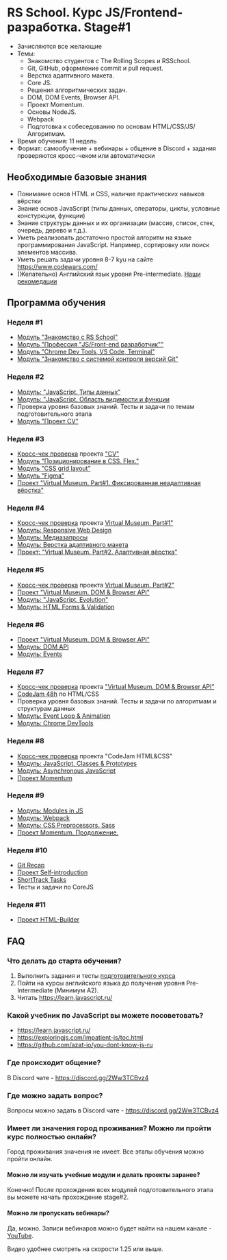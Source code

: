 # RS School. Курс JS/Frontend-разработка. Stage#1
- Зачисляются все желающие
- Темы:
    - Знакомство студентов с The Rolling Scopes и RSSchool.
    - Git, GitHub, оформление commit и pull request.
    - Верстка адаптивного макета.
    - Core JS.
    - Решения алгоритмических задач.
    - DOM, DOM Events, Browser API.
    - Проект Momentum.
    - Основы NodeJS.
    - Webpack
    - Подготовка к собеседованию по основам HTML/CSS/JS/Алгоритмам.
- Время обучения: 11 недель
- Формат: самообучение + вебинары + общение в Discord + задания проверяются кросс-чеком или автоматически

## Необходимые базовые знания
- Понимание основ HTML и CSS, наличие практических навыков вёрстки
- Знание основ JavaScript (типы данных, операторы, циклы, условные констуркции, функции)
- Знание структуры данных и их организации (массив, список, стек, очередь, дерево и т.д.). 
- Уметь реализовать достаточно простой алгоритм на языке программирования JavaScript. Например, сортировку или поиск элементов массива.
- Уметь решать задачи уровня 8-7 kyu на сайте https://www.codewars.com/
- (Желательно) Английский язык уровня Pre-intermediate. [Наши рекомедации](https://github.com/rolling-scopes-school/tasks/blob/master/tasks/materials/english.md)

## Программа обучения
### Неделя #1 
- [Модуль "Знакомство с RS School"](../stage0/modules/rs-school-intro/)
- [Модуль "Профессия \"JS/Front-end разработчик\""](../stage0/modules/js-fe-developer/)
- [Модуль "Chrome Dev Tools, VS Code, Terminal"](../stage0/modules/basic-tools/)
- [Модуль "Знакомство с системой контроля версий Git"](../stage0/modules/git/) 

### Неделя #2
- [Модуль: "JavaScript. Типы данных"](modules/js-basics/)
- [Модуль: "JavaScript. Область видимости и функции](modules/functions/)
- Проверка уровня базовых знаний. Тесты и задачи по темам подготовительного этапа
- [Модуль "Проект CV"](https://github.com/rolling-scopes-school/tasks/tree/master/tasks/cv)

### Неделя #3
- [Кросс-чек проверка](https://docs.rs.school/#/cross-check-flow) проекта ["CV"](https://github.com/rolling-scopes-school/tasks/tree/master/tasks/cv) 
- [Модуль "Позиционирование в CSS. Flex."](../stage0/modules/css-postioning/)
- [Модуль "CSS grid layout"](modules/css-grid/)
- [Модуль "Figma"](../stage0/modules/figma/)
- [Проект "Virtual Museum. Part#1. Фиксированная неадаптивная вёрстка"](https://github.com/rolling-scopes-school/tasks/tree/master/tasks/museum)

### Неделя #4
- [Кросс-чек проверка](https://docs.rs.school/#/cross-check-flow) проекта [Virtual Museum. Part#1"](modules/project-virtual-museum)
- [Модуль: Responsive Web Design](modules/responsive-web-design/)
- [Модуль: Медиазапросы](modules/media-queries/)
- [Модуль: Верстка адаптивного макета](modules/markup-livecoding/)
- [Проект: "Virtual Museum. Part#2. Адаптивная вёрстка"](https://github.com/rolling-scopes-school/tasks/tree/master/tasks/museum)

### Неделя #5
- [Кросс-чек проверка](https://docs.rs.school/#/cross-check-flow) проекта [Virtual Museum. Part#2"](modules/project-virtual-museum)
- [Проект "Virtual Museum. DOM & Browser API"](https://github.com/rolling-scopes-school/tasks/tree/master/tasks/museum)
- [Модуль: "JavaScript. Evolution"](modules/js-evolution/)
- [Модуль: HTML Forms & Validation](modules/html-form/)

### Неделя #6
- [Проект "Virtual Museum. DOM & Browser API"](https://github.com/rolling-scopes-school/tasks/tree/master/tasks/museum)
- [Модуль: DOM API](modules/dom-api/)
- [Модуль: Events](modules/events/)

### Неделя #7
- [Кросс-чек проверка](https://docs.rs.school/#/cross-check-flow) проекта ["Virtual Museum. DOM & Browser API"](modules/project-virtual-museum)
- [CodeJam 48h](https://docs.rs.school/#/rs-app-tasks?id=codejam) по HTML/CSS  
- Проверка уровня базовых знаний. Тесты и задачи по алгоритмам и структурам данных
- [Модуль: Event Loop & Animation](modules/eventloop-animation/)
- [Модуль: Chrome DevTools](modules/chrome-devtools/)

### Неделя #8
- [Кросс-чек проверка](https://docs.rs.school/#/cross-check-flow) проекта "CodeJam HTML&CSS"
- [Модуль: JavaScript. Classes & Prototypes](modules/classes-prototypes/)
- [Модуль: Asynchronous JavaScript](modules/async/)
- [Проект Momentum](https://github.com/rolling-scopes-school/tasks/blob/master/tasks/momentum/momentum.md)

### Неделя #9
- [Модуль: Modules in JS](modules/modules-in-js/)
- [Модуль: Webpack](modules/webpack/)
- [Модуль: CSS Preprocessors. Sass](modules/sass/)
- [Проект Momentum. Продолжение.](https://github.com/rolling-scopes-school/tasks/blob/master/tasks/momentum/momentum.md) 

### Неделя #10
- [Git Recap](modules/git-recap/)
- [Проект Self-introduction](modules/html-builder/)
- [ShortTrack Tasks](https://github.com/rkhaslarov/rs-school-short-track-2021)
- Тесты и задачи по CoreJS

### Неделя #11
- [Проект HTML-Builder](modules/html-builder/)

## FAQ
### Что делать до старта обучения? 
1. Выполнить задания и тесты [подготовительного курса](stage0/)
2. Пойти на курсы английского языка до получения уровня Pre-Intermediate (Минимум A2).
3. Читать https://learn.javascript.ru/

### Какой учебник по JavaScript вы можете посоветовать?
- https://learn.javascript.ru/
- https://exploringjs.com/impatient-js/toc.html
- https://github.com/azat-io/you-dont-know-js-ru

### Где происходит общение?
В Discord чате - https://discord.gg/2Ww3TCBvz4

### Где можно задать вопрос?
Вопросы можно задать в Discord чате - https://discord.gg/2Ww3TCBvz4

### Имеет ли значения город проживания? Можно ли пройти курс полностью онлайн?
Город проживания значения не имеет. Все этапы обучения можно пройти онлайн.

#### Можно ли изучать учебные модули и делать проекты заранее?
Конечно! После прохождения всех модулей подготовительного этапа вы можете начать прохождение stage#2.

#### Можно ли пропускать вебинары?
Да, можно. Записи вебинаров можно будет найти на нашем канале - [YouTube](https://youtube.com/c/rollingscopesschool).  

Видео удобнее смотреть на скорости 1.25 или выше.

 



